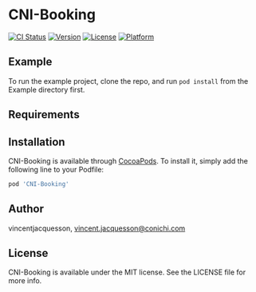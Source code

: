 # CNI-Booking

[![CI Status](http://img.shields.io/travis/vincentjacquesson/CNI-Booking.svg?style=flat)](https://travis-ci.org/vincentjacquesson/CNI-Booking)
[![Version](https://img.shields.io/cocoapods/v/CNI-Booking.svg?style=flat)](http://cocoapods.org/pods/CNI-Booking)
[![License](https://img.shields.io/cocoapods/l/CNI-Booking.svg?style=flat)](http://cocoapods.org/pods/CNI-Booking)
[![Platform](https://img.shields.io/cocoapods/p/CNI-Booking.svg?style=flat)](http://cocoapods.org/pods/CNI-Booking)

## Example

To run the example project, clone the repo, and run `pod install` from the Example directory first.

## Requirements

## Installation

CNI-Booking is available through [CocoaPods](http://cocoapods.org). To install
it, simply add the following line to your Podfile:

```ruby
pod 'CNI-Booking'
```

## Author

vincentjacquesson, vincent.jacquesson@conichi.com

## License

CNI-Booking is available under the MIT license. See the LICENSE file for more info.
